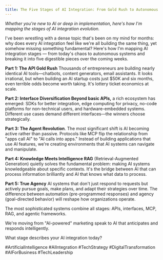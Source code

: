 ```yaml
---
title: The Five Stages of AI Integration: From Gold Rush to Autonomous Agents
---
```


_Whether you're new to AI or deep in implementation, here's how I'm mapping the stages of AI integration evolution._

I've been wrestling with a dense topic that's been on my mind for months: why does every AI integration feel like we're all building the same thing, yet somehow missing something fundamental? Here's how I'm mapping AI integration stages — from today's chaos to autonomous systems and breaking it into five digestible pieces over the coming weeks.

**Part 1: The API Gold Rush** Thousands of entrepreneurs are building nearly identical AI tools—chatbots, content generators, email assistants. It looks irrational, but when building an AI startup costs just $50K and six months, even terrible odds become worth taking. It's lottery ticket economics at scale.

**Part 2: Interface Diversification Beyond basic APIs,** a rich ecosystem has emerged: SDKs for better integration, edge computing for privacy, no-code platforms for non-technical users, and hardware-embedded systems. Different use cases demand different interfaces—the winners choose strategically.

**Part 3: The Agent Revolution**. The most significant shift is AI becoming active rather than passive. Protocols like MCP flip the relationship from "apps call AI" to "AI calls into apps." Instead of building applications that use AI features, we're creating environments that AI systems can navigate and manipulate.

**Part 4: Knowledge Meets Intelligence RAG** (Retrieval-Augmented Generation) quietly solves the fundamental problem: making AI systems knowledgeable about specific contexts. It's the bridge between AI that can process information brilliantly and AI that knows what data to process.

**Part 5: True Agency** AI systems that don't just respond to requests but actively pursue goals, make plans, and adapt their strategies over time. The difference between automation (pre-programmed responses) and agency (goal-directed behavior) will reshape how organizations operate.

The most sophisticated systems combine all stages: APIs, interfaces, MCP, RAG, and agentic frameworks.

We're moving from "AI-powered" marketing speak to AI that anticipates and responds intelligently.

What stage describes your AI integration today?

#ArtificialIntelligence #AIIntegration #TechStrategy #DigitalTransformation #AIForBusiness #TechLeadership
